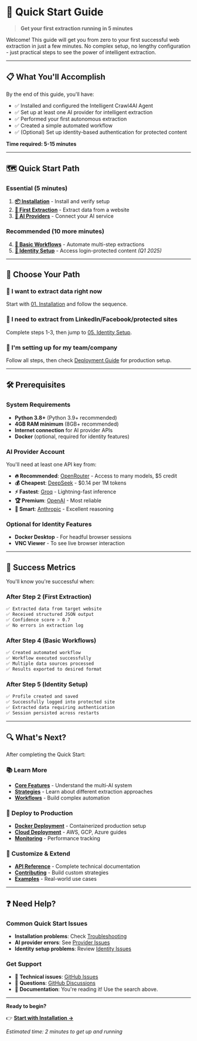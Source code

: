 # 🚀 Quick Start Guide

> **Get your first extraction running in 5 minutes**

Welcome! This guide will get you from zero to your first successful web extraction in just a few minutes. No complex setup, no lengthy configuration - just practical steps to see the power of intelligent extraction.

---

## 📋 What You'll Accomplish

By the end of this guide, you'll have:
- ✅ Installed and configured the Intelligent Crawl4AI Agent
- ✅ Set up at least one AI provider for intelligent extraction
- ✅ Performed your first autonomous extraction
- ✅ Created a simple automated workflow
- ✅ (Optional) Set up identity-based authentication for protected content

**Time required: 5-15 minutes**

---

## 🗺️ Quick Start Path

### **Essential (5 minutes)**
1. **[📦 Installation](01-installation.md)** - Install and verify setup
2. **[🎯 First Extraction](02-first-extraction.md)** - Extract data from a website
3. **[🤖 AI Providers](03-ai-providers.md)** - Connect your AI service

### **Recommended (10 more minutes)**
4. **[🔄 Basic Workflows](04-basic-workflows.md)** - Automate multi-step extractions
5. **[🔐 Identity Setup](05-identity-setup.md)** - Access login-protected content *(Q1 2025)*

---

## 🎯 Choose Your Path

### **🏃 I want to extract data right now**
Start with [01. Installation](01-installation.md) and follow the sequence.

### **🔐 I need to extract from LinkedIn/Facebook/protected sites**
Complete steps 1-3, then jump to [05. Identity Setup](05-identity-setup.md).

### **🏢 I'm setting up for my team/company**
Follow all steps, then check [Deployment Guide](../deployment/) for production setup.

---

## 🛠️ Prerequisites

### **System Requirements**
- **Python 3.8+** (Python 3.9+ recommended)
- **4GB RAM minimum** (8GB+ recommended)
- **Internet connection** for AI provider APIs
- **Docker** (optional, required for identity features)

### **AI Provider Account**
You'll need at least one API key from:
- **🔥 Recommended**: [OpenRouter](https://openrouter.ai) - Access to many models, $5 credit
- **💰 Cheapest**: [DeepSeek](https://platform.deepseek.com) - $0.14 per 1M tokens
- **⚡ Fastest**: [Groq](https://console.groq.com) - Lightning-fast inference
- **🏆 Premium**: [OpenAI](https://platform.openai.com) - Most reliable
- **🧠 Smart**: [Anthropic](https://console.anthropic.com) - Excellent reasoning

### **Optional for Identity Features**
- **Docker Desktop** - For headful browser sessions
- **VNC Viewer** - To see live browser interaction

---

## 🎯 Success Metrics

You'll know you're successful when:

### **After Step 2 (First Extraction)**
```bash
✅ Extracted data from target website
✅ Received structured JSON output
✅ Confidence score > 0.7
✅ No errors in extraction log
```

### **After Step 4 (Basic Workflows)**
```bash
✅ Created automated workflow
✅ Workflow executed successfully
✅ Multiple data sources processed
✅ Results exported to desired format
```

### **After Step 5 (Identity Setup)**
```bash
✅ Profile created and saved
✅ Successfully logged into protected site
✅ Extracted data requiring authentication
✅ Session persisted across restarts
```

---

## 🔍 What's Next?

After completing the Quick Start:

### **📚 Learn More**
- **[Core Features](../core-features/)** - Understand the multi-AI system
- **[Strategies](../strategies/)** - Learn about different extraction approaches
- **[Workflows](../workflows/)** - Build complex automation

### **🚀 Deploy to Production**
- **[Docker Deployment](../deployment/docker/)** - Containerized production setup
- **[Cloud Deployment](../deployment/cloud/)** - AWS, GCP, Azure guides
- **[Monitoring](../deployment/monitoring/)** - Performance tracking

### **🔧 Customize & Extend**
- **[API Reference](../api-reference/)** - Complete technical documentation
- **[Contributing](../contributing/)** - Build custom strategies
- **[Examples](../examples/)** - Real-world use cases

---

## ❓ Need Help?

### **Common Quick Start Issues**
- **Installation problems**: Check [Troubleshooting](../troubleshooting/common-issues.md)
- **AI provider errors**: See [Provider Issues](../troubleshooting/provider-issues.md)
- **Identity setup problems**: Review [Identity Issues](../troubleshooting/identity-issues.md)

### **Get Support**
- 🐛 **Technical issues**: [GitHub Issues](https://github.com/yourusername/intelligent-crawl4ai-agent/issues)
- 💬 **Questions**: [GitHub Discussions](https://github.com/yourusername/intelligent-crawl4ai-agent/discussions)
- 📖 **Documentation**: You're reading it! Use the search above.

---

**Ready to begin?** 

👉 **[Start with Installation →](01-installation.md)**

*Estimated time: 2 minutes to get up and running*

